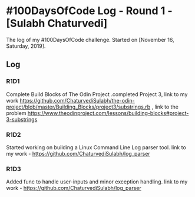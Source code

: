 # #100DaysOfCode Log - Round 1 - [Sulabh Chaturvedi]

The log of my #100DaysOfCode challenge. Started on [November 16, Saturday, 2019].

## Log

### R1D1 
Complete Build Blocks of The Odin Project .completed Project 3, link to my work https://github.com/ChaturvediSulabh/the-odin-project/blob/master/Building_Blocks/project3/substrings.rb , link to the problem https://www.theodinproject.com/lessons/building-blocks#project-3-substrings
### R1D2
Started working on building a Linux Command Line Log parser tool. link to my work - https://github.com/ChaturvediSulabh/log_parser
### R1D3
Added func to handle user-inputs and minor exception handling. link to my work - https://github.com/ChaturvediSulabh/log_parser

